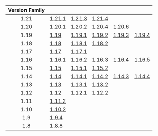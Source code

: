 | Version Family | | | | | |
|:---:|---|---|---|---|---|
| 1.21 | [1.21.1](https://github.com/BaldGang/spigot-build/releases/download/20241219/spigot-1.21.1.jar) | [1.21.3](https://github.com/BaldGang/spigot-build/releases/download/20241219/spigot-1.21.3.jar) | [1.21.4](https://github.com/BaldGang/spigot-build/releases/download/20241219/spigot-1.21.4.jar) | | |
| 1.20 | [1.20.1](https://github.com/BaldGang/spigot-build/releases/download/20241219/spigot-1.20.1.jar) | [1.20.2](https://github.com/BaldGang/spigot-build/releases/download/20241219/spigot-1.20.2.jar) | [1.20.4](https://github.com/BaldGang/spigot-build/releases/download/20241219/spigot-1.20.4.jar) | [1.20.6](https://github.com/BaldGang/spigot-build/releases/download/20241219/spigot-1.20.6.jar) | |
| 1.19 | [1.19](https://github.com/BaldGang/spigot-build/releases/download/20241219/spigot-1.19.jar) | [1.19.1](https://github.com/BaldGang/spigot-build/releases/download/20241219/spigot-1.19.1.jar) | [1.19.2](https://github.com/BaldGang/spigot-build/releases/download/20241219/spigot-1.19.2.jar) | [1.19.3](https://github.com/BaldGang/spigot-build/releases/download/20241219/spigot-1.19.3.jar) | [1.19.4](https://github.com/BaldGang/spigot-build/releases/download/20241219/spigot-1.19.4.jar) |
| 1.18 | [1.18](https://github.com/BaldGang/spigot-build/releases/download/20241219/spigot-1.18.jar) | [1.18.1](https://github.com/BaldGang/spigot-build/releases/download/20241219/spigot-1.18.1.jar) | [1.18.2](https://github.com/BaldGang/spigot-build/releases/download/20241219/spigot-1.18.2.jar) | | |
| 1.17 | [1.17](https://github.com/BaldGang/spigot-build/releases/download/20241219/spigot-1.17.jar) | [1.17.1](https://github.com/BaldGang/spigot-build/releases/download/20241219/spigot-1.17.1.jar) | | | |
| 1.16 | [1.16.1](https://github.com/BaldGang/spigot-build/releases/download/20241219/spigot-1.16.1.jar) | [1.16.2](https://github.com/BaldGang/spigot-build/releases/download/20241219/spigot-1.16.2.jar) | [1.16.3](https://github.com/BaldGang/spigot-build/releases/download/20241219/spigot-1.16.3.jar) | [1.16.4](https://github.com/BaldGang/spigot-build/releases/download/20241219/spigot-1.16.4.jar) | [1.16.5](https://github.com/BaldGang/spigot-build/releases/download/20241219/spigot-1.16.5.jar) |
| 1.15 | [1.15](https://github.com/BaldGang/spigot-build/releases/download/20241219/spigot-1.15.jar) | [1.15.1](https://github.com/BaldGang/spigot-build/releases/download/20241219/spigot-1.15.1.jar) | [1.15.2](https://github.com/BaldGang/spigot-build/releases/download/20241219/spigot-1.15.2.jar) | | |
| 1.14 | [1.14](https://github.com/BaldGang/spigot-build/releases/download/20241219/spigot-1.14.jar) | [1.14.1](https://github.com/BaldGang/spigot-build/releases/download/20241219/spigot-1.14.1.jar) | [1.14.2](https://github.com/BaldGang/spigot-build/releases/download/20241219/spigot-1.14.2.jar) | [1.14.3](https://github.com/BaldGang/spigot-build/releases/download/20241219/spigot-1.14.3.jar) | [1.14.4](https://github.com/BaldGang/spigot-build/releases/download/20241219/spigot-1.14.4.jar) |
| 1.13 | [1.13](https://github.com/BaldGang/spigot-build/releases/download/20241219/spigot-1.13.jar) | [1.13.1](https://github.com/BaldGang/spigot-build/releases/download/20241219/spigot-1.13.1.jar) | [1.13.2](https://github.com/BaldGang/spigot-build/releases/download/20241219/spigot-1.13.2.jar) | | |
| 1.12 | [1.12](https://github.com/BaldGang/spigot-build/releases/download/20241219/spigot-1.12.jar) | [1.12.1](https://github.com/BaldGang/spigot-build/releases/download/20241219/spigot-1.12.1.jar) | [1.12.2](https://github.com/BaldGang/spigot-build/releases/download/20241219/spigot-1.12.2.jar) | | |
| 1.11 | [1.11.2](https://github.com/BaldGang/spigot-build/releases/download/20241219/spigot-1.11.2.jar) | | | | |
| 1.10 | [1.10.2](https://github.com/BaldGang/spigot-build/releases/download/20241219/spigot-1.10.2.jar) | | | | |
| 1.9 | [1.9.4](https://github.com/BaldGang/spigot-build/releases/download/20241219/spigot-1.9.4.jar) | | | | |
| 1.8 | [1.8.8](https://github.com/BaldGang/spigot-build/releases/download/20241219/spigot-1.8.8.jar) | | | | |
